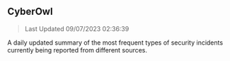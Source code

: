 ## CyberOwl 
> Last Updated 09/07/2023 02:36:39 


A daily updated summary of the most frequent types of security incidents currently being reported from different sources.

